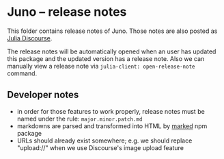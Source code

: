 # Juno – release notes

This folder contains release notes of Juno.
Those notes are also posted as [Julia Discourse](https://discourse.julialang.org/c/tools/juno).

The release notes will be automatically opened when an user has updated this package
and the updated version has a release note.
Also we can manually view a release note via `julia-client: open-release-note` command.


## Developer notes

- in order for those features to work properly, release notes must be named under the rule: `major.minor.patch.md`
- markdowns are parsed and transformed into HTML by [marked](https://marked.js.org/#/README.md) npm package
- URLs should already exist somewhere; e.g. we should replace "upload://" when we use Discourse's image upload feature
